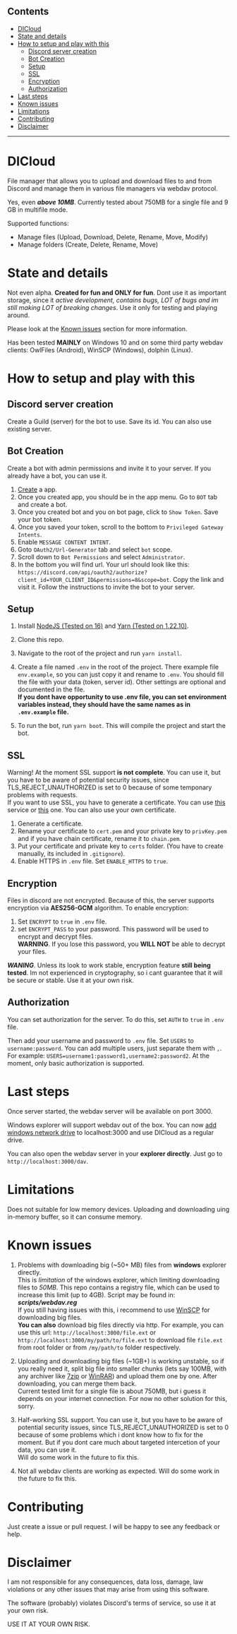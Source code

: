 ## Contents
- [DICloud](#dicloud)
- [State and details](#state-and-details)
- [How to setup and play with this](#how-to-setup-and-play-with-this)
   - [Discord server creation](#discord-server-creation)
   - [Bot Creation](#bot-creation)
   - [Setup](#setup)
   - [SSL](#ssl)
   - [Encryption](#encryption)
   - [Authorization](#authorization)
- [Last steps](#last-steps)
- [Known issues](#known-issues)
- [Limitations](#limitations)
- [Contributing](#contributing)
- [Disclaimer](#disclaimer)
---


# DICloud
File manager that allows you to upload and download files to and from Discord and manage them in various file managers via webdav protocol. 

Yes, even ***above 10MB***. Currently tested about 750MB for a single file and 9 GB in multifile mode.

Supported functions: 
- Manage files (Upload, Download, Delete, Rename, Move, Modify)
- Manage folders (Create, Delete, Rename, Move)

# State and details
Not even alpha. **Created for fun and ONLY for fun**. Dont use it as important storage, since it *active development, contains bugs, LOT of _bugs_ and im still making LOT of breaking changes*. Use it only for testing and playing around.

Please look at the [Known issues](#known-issues) section for more information.


Has been tested __MAINLY__ on Windows 10 and on some third party webdav clients: OwlFiles (Android), WinSCP (Windows), dolphin (Linux). 


# How to setup and play with this

## Discord server creation
Create a Guild (server) for the bot to use. Save its id. You can also use existing server.

## Bot Creation
Create a bot with admin permissions and invite it to your server. If you already have a bot, you can use it.
1. [Create](https://discord.com/developers/applications) a app.
3. Once you created app, you should be in the app menu. Go to ``BOT`` tab and create a bot.
2. Once you created bot and you on bot page, click to ```Show Token```. Save your bot token.
4. Once you saved your token, scroll to the bottom to ``Privileged Gateway Intents``. 
5. Enable ``MESSAGE CONTENT INTENT``. 
6. Goto ``OAuth2/Url-Generator`` tab and select ``bot`` scope.
7. Scroll down to ``Bot Permissions`` and select ``Administrator``.
8. In the bottom you will find url.  Your url should look like this: ``https://discord.com/api/oauth2/authorize?client_id=YOUR_CLIENT_ID&permissions=8&scope=bot``.
Copy the link and visit it. Follow the instructions to invite the bot to your server.

## Setup
1. Install [NodeJS (Tested on 16)](https://nodejs.org/en/) and [Yarn (Tested on 1.22.10)](https://yarnpkg.com/).
2. Clone this repo.
3. Navigate to the root of the project and run ``yarn install``.
4. Create a file named ``.env`` in the root of the project. There example file ``env.example``, so you can just copy it and rename to ```.env```. You should fill the file with your data (token, server id). Other settings are optional and documented in the file. \
__If you dont have opportunity to use .env file, you can set environment variables instead, they should have the same names as in `.env.example` file.__

5. To run the bot, run ``yarn boot``. This will compile the project and start the bot.

## SSL
Warning! At the moment SSL support **is not complete**. You can use it, but you have to be aware of potential security issues, since TLS_REJECT_UNAUTHORIZED is set to 0 because of some temponary problems with requests. \
If you want to use SSL, you have to generate a certificate. You can use [this](https://www.sslforfree.com/) service or [this](https://letsencrypt.org/) one. You can also use your own certificate. 


1. Generate a certificate.
2. Rename your certificate to ``cert.pem`` and your private key to ``privKey.pem`` and if you have chain certificate, rename it to ``chain.pem``.
3. Put your certificate and private key to ``certs`` folder. (You have to create manually, its included in ``.gitignore``).
4. Enable HTTPS in ``.env`` file. Set ``ENABLE_HTTPS`` to ``true``.

## Encryption

Files in discord are not encrypted. Because of this, the server supports encryption via __AES256-GCM__ algorithm. 
To enable encryption:
1. Set ``ENCRYPT`` to ``true`` in ``.env`` file.
2. set ``ENCRYPT_PASS`` to your password. This password will be used to encrypt and decrypt files. \
**WARNING**. If you lose this password, you **WILL NOT** be able to decrypt your files.


***WANING***. Unless its look to work stable, encryption feature **still being tested**. Im not experienced in cryptography, so i cant guarantee that it will be secure or stable. Use it at your own risk.

## Authorization
You can set authorization for the server. To do this, set ``AUTH`` to ``true`` in ``.env`` file.

Then add your username and password to ``.env`` file. Set ``USERS`` to ``username:password``. You can add multiple users, just separate them with ``,``. For example: ``USERS=username1:password1,username2:password2``. At the moment, only basic authorization is supported. 



# Last steps
Once server started, the webdav server will be available on port 3000. 

Windows explorer will support webdav out of the box. You can now [add windows network drive](https://www.maketecheasier.com/map-webdav-drive-windows10/) to localhost:3000 and use DICloud as a regular drive. 

You can also open the webdav server in your **explorer directly**. Just go to ``http://localhost:3000/dav``.

# Limitations

Does not suitable for low memory devices. Uploading and downloading uing in-memory buffer, so it can consume memory.

# Known issues

1. Problems with downloading big (~50+ MB) files from **windows** explorer directly. \
This is *limitation* of the windows explorer, which limiting downloading files to *50MB*. This repo contains a registry file, which can be used to increase this limit (up to 4GB). Script may be found in: ***scripts/webdav.reg*** \
If you still having issues with this, i recommend to use [WinSCP](https://winscp.net/eng/index.php) for downloading big files. \
**You can also** download big files directly via http. For example, you can use this url: ``http://localhost:3000/file.ext`` or ``http://localhost:3000/my/path/to/file.ext`` to download file ``file.ext`` from root folder or from ``/my/path/to`` folder respectively.

2. Uploading and downloading big files (~1GB+) is working unstable, so if you really need it, split big file into smaller chunks (lets say 100MB, with any archiver like [7zip](https://www.7-zip.org/) or [WinRAR](https://www.rarlab.com/)) and upload them one by one. After downloading, you can merge them back.  \
Current tested limit for a single file is about 750MB, but i guess it depends on your internet connection.
For now no other solution for this, sorry. 

3. Half-working SSL support. You can use it, but you have to be aware of potential security issues, since TLS_REJECT_UNAUTHORIZED is set to 0 because of some problems which i dont know how to fix for the moment. But if you dont care much about targeted intercetion of your data, you can use it. \
Will do some work in the future to fix this.

4. Not all webdav clients are working as expected. Will do some work in the future to fix this.

# Contributing

Just create a issue or pull request. I will be happy to see any feedback or help.

# Disclaimer
I am not responsible for any consequences, data loss, damage, law violations or any other issues that may arise from using this software.

The software (probably) violates Discord's terms of service, so use it at your own risk.

USE IT AT YOUR OWN RISK.